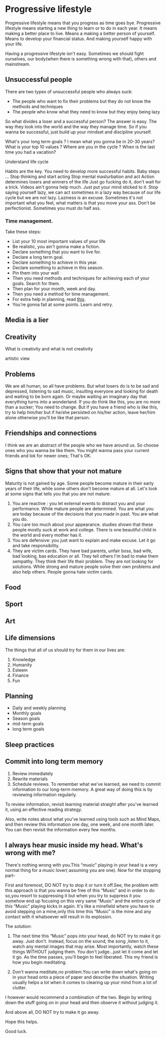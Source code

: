 # Progressive lifestyle

Progressive lifestyle means that you progress as time goes bye. Progressive lifestyle means starting a new thing to learn or to do in each year. It means making a better place to live. Means a making a better person of yourself. Means to develop your financial status. And making yourself happy with your life.

Having a progressive lifestyle isn't easy. Sometimes we should fight ourselves, our body(when there is something wrong with that), others and mainstream.

## Unsuccessful people

There are two types of unsuccessful people who always suck:

- The people who want to fix their problems but they do not know the methods and techniques
- The people who know what they need to know but they enjoy being lazy

So what divides a loser and a successful person? The answer is easy. The way they look into the world and the way they manage time. So if you wanna be successful, just build up your mindset and discipline yourself.

What's your long term goals ? I mean what you gonna be in 20-30 years?
What is your top 10 values ?
Where are you in the cycle ?
When is the last time you had a vacation?

Understand life cycle

Habits are the key. You need to develop more successful habits. 
Baby steps ...
Stop thinking and start acting 
Stop mental masturbation and act
Action determines losers and winners of the life
Just go fucking do it, don't wait for a trick. Videos ain't gonna help much. Just put your mind sticked to it.
Stop saying yourself lazy, we can act sometimes in a lazy way because of our life cycle but we are not lazy. Laziness is an excuse.
Sometimes it's not important what you feel, what matters is that you move your ass.
Don't be perfectionist. Sometimes you must do half ass.

### Time management.

Take these steps:

- List your 10 most important values of your life
- Be realistic, you ain't gonna make a fiction.
- Declare something that you want to live for.
- Declare a long term goal.
- Declare something to achieve in this year.
- Declare something to achieve in this season.
- Pin them into your wall
- Then you need methods and techniques for achieving each of your goals. Search for them.
- Then plan for your month, week and day.
- Then you need a method for time management.
- For extra help in planning, read [this](https://mohsens22.github.io/Experiments/#/Pages/managetime).
- You're gonna fail at some points. Learn and retry.

## Media is a lier

## Creativity

What is creativity and what is not creativity

artistic view

## Problems

We are all human, so all have problems. But what losers do is to be sad and depressed, listening to sad music, insulting everyone and looking for death and waiting to be born again. Or maybe waiting an imaginary day that everything turns into a wonderland. If you do think like this, you are no more than a sucker; You need to change. But if you have a friend who is like this, try to help him/her but if he/she persisted on his/her action, leave her/him alone otherwise you'll be like that person.

## Friendships and connections

I think we are an abstract of the people who we have around us. So choose ones who you wanna be like them. You might wanna pass your current friends and lok for newer ones; That's OK.

## Signs that show that your not mature

Maturity is not gained by age. Some people become mature in their early years of their life, while some others don't become mature at all.
Let's look at some signs that tells you that you are not mature:
1. You are reactive : you let external events to distract you and your performance. While mature people are determined.
You are what you are today because of the decisions that you made in past.
You are what you do.
2. You care too much about your appearance. studies shown that these people mostly suck at work and college.
There is one beautiful child in the world and every mother has it.
3. You are defensive: you just want to explain and make excuse. Let it go and take responsibility.
4. They are victim cards. They have bad parents, unfair boss, bad wife, bad looking, bas education or all. They tell others I'm bad to make them sempathy. They think their life their problem. They are not looking for solutions. While strong and mature people solve their own problems and also help others. People gonna hate victim cards.

## Food

## Sport

## Art

## Life dimensions

The things that all of us should try for them in our lives are:

1. Knowledge
2. Humanity
3. Esteem
4. Finance
5. Fun

## Planning

- Daily and weekly planning
- Monthly goals
- Season goals
- mid-term goals
- long term goals

## Sleep practices

## Commit into long term memory

1. Review immediately
2. Rewrite materials
3. Schedule reviews.
To remember what we've learned, we need to commit information to our long-term memory. A great way of doing this is by reviewing information regularly.

To review information, revisit learning material straight after you've learned it, using an effective reading strategy.

Also, write notes about what you've learned using tools such as Mind Maps, and then review this information one day, one week, and one month later. You can then revisit the information every few months.

## I always hear music inside my head. What's wrong with me?

There's nothing wrong with you.This “music” playing in your head is a very normal thing for a music lover( assuming you are one). Now for the stopping part-

First and foremost, DO NOT try to stop it or turn it off.See, the problem with this approach is that you wanna be free of this “Music” and in order to do so,you resort to suppressing it but when you try to suppress it you somehow end up focusing on this very same “Music” and the entire cycle of this “Music” playing kicks in again. It's like a minefield where you have to avoid stepping on a mine,only this time this “Music” is the mine and any contact with it whatsoever will result in its explosion.

The solution:

1. The next time this “Music” pops into your head, do NOT try to make it go away. Just don't. Instead, focus on the sound, the song ,listen to it, watch any mental images that may arise. Most importantly, watch these things WITHOUT judging them. You don't judge…just let it come and let it go. As the time passes, you'll begin to feel liberated. This my friend is how you begin meditating.

2. Don't wanna meditate,no problem.You can write down what's going on in your head onto a piece of paper and describe the situation. Writing usually helps a lot when it comes to clearing up your mind from a lot of clutter.

I however would recommend a combination of the two. Begin by writing down the stuff going on in your head and then observe it without judging it.

And above all, DO NOT try to make it go away.

Hope this helps.

Good luck.
